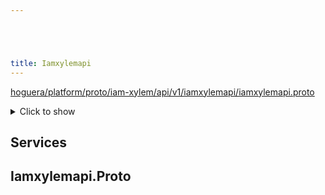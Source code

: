```yaml
---





title: Iamxylemapi
---
```

<!-- ------  Overall Reference ------ -->

[hoguera/platform/proto/iam-xylem/api/v1/iamxylemapi/iamxylemapi.proto](#hoguera/platform/proto/iam-xylem/api/v1/iamxylemapi/iamxylemapi.proto)
<details>
<summary>Click to show</summary>

### Messages

### Enums


</details>


<!-- ------  Service and Methods ------ -->
## Services






<a name="hoguera/platform/proto/iam-xylem/api/v1/iamxylemapi/iamxylemapi.proto"></a>

<!-- ------  Filename ------ -->
## Iamxylemapi.Proto


<!-- ------  Messages ------ -->

<!-- ------  Enums ------ -->



